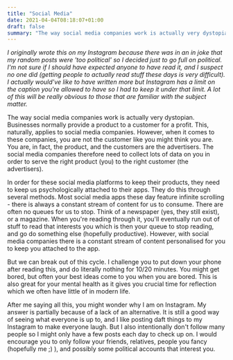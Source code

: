 ```yaml
---
title: "Social Media"
date: 2021-04-04T08:18:07+01:00
draft: false
summary: "The way social media companies work is actually very dystopian. Businesses normally provide a product to a customer for a profit. This, naturally, applies to social media companies. However, when it comes to these companies, you are not the customer like you might think you are. You are, in fact, the product, and the customers are the advertisers."
---
```


*I originally wrote this on my Instagram because there was in an in joke that my random posts were 'too political' so I decided just to go full on political. I'm not sure if I should have expected anyone to have read it, and I suspect no one did (getting people to actually read stuff these days is very difficult). I actually would've like to have written more but Instagram has a limit on the caption you're allowed to have so I had to keep it under that limit. A lot of this will be really obvious to those that are familiar with the subject matter.*

The way social media companies work is actually very dystopian. Businesses normally provide a product to a customer for a profit. This, naturally, applies to social media companies. However, when it comes to these companies, you are not the customer like you might think you are. You are, in fact, the product, and the customers are the advertisers. The social media companies therefore need to collect lots of data on you in order to serve the right product (you) to the right customer (the advertisers).

In order for these social media platforms to keep their products, they need to keep us psychologically attached to their apps. They do this through several methods. Most social media apps these day feature infinite scrolling - there is always a constant stream of content for us to consume. There are often no queues for us to stop. Think of a newspaper (yes, they still exist), or a magazine. When you're reading through it, you'll eventually run out of stuff to read that interests you which is then your queue to stop reading, and go do something else (hopefully productive). However, with social media companies there is a constant stream of content personalised for you to keep you attached to the app.

But we can break out of this cycle. I challenge you to put down your phone after reading this, and do literally nothing for 10/20 minutes. You might get bored, but often your best ideas come to you when you are bored. This is also great for your mental health as it gives you crucial time for reflection which we often have little of in modern life.

After me saying all this, you might wonder why I am on Instagram. My answer is partially because of a lack of an alternative. It is still a good way of seeing what everyone is up to, and I like posting daft things to my Instagram to make everyone laugh. But I also intentionally don't follow many people so I might only have a few posts each day to check up on. I would encourage you to only follow your friends, relatives, people you fancy (hopefully me ;) ), and possibly some political accounts that interest you.

